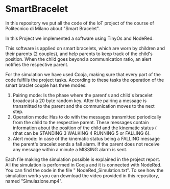 # SmartBracelet

In this repository we put all the code of the IoT project of the course of Politecnico di Milano about "Smart Bracelet".


In this Project we implemented a software using TinyOs and NodeRed.

This software is applied on smart bracelets, which are worn by children and their parents (2 couples), and help parents to keep track of the child's position. When the child goes beyond a communication ratio, an alert notifies the respective parent.

For the simulation we have used Cooja, making sure that every part of the code fulfills the project tasks. According to these tasks the operation of the smart braclet couple has three modes:
1. Pairing mode: Is the phase where the parent's and child's bracelet broadcast a 20 byte random key. After the pairing a message is transmitted to the parent and the communication moves to the next step.
2. Operation mode: Has to do with the messages transmitted periodically from the child to the respective parent. These messages contain information about the position of the child and the kinematic status ( (that can be STANDING 3 WALKING 4 RUNNING 5 or FALLING 6).
3. Alert mode: In case of the kinematic status being a FALLING message the parent's bracelet sends a fall alarm. If the parent does not receive any message within a minute a MISSING alarm is sent.

Each file making the simulation possible is explained in the project report.
All the simulation is performed in Cooja and it is connected with NodeRed. You can find the code in the file " NodeRed_Simulation.txt".
To see how the simulation works you can download the video provided in this repository, named "Simulazione.mp4".



